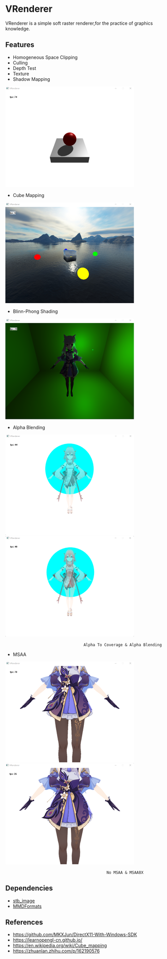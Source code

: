 # VRenderer
VRenderer is a simple soft raster renderer,for the practice of graphics knowledge.

## Features

- Homogeneous Space Clipping
- Culling
- Depth Test
- Texture
- Shadow Mapping

![](https://github.com/vSatori/VRenderer/blob/main/screenshots/shadowmapping.png)

- Cube Mapping

![](https://github.com/vSatori/VRenderer/blob/main/screenshots/cubemapping.png)

- Blinn-Phong Shading

![](https://github.com/vSatori/VRenderer/blob/main/screenshots/pointlight.png)

- Alpha Blending

![](https://github.com/vSatori/VRenderer/blob/main/screenshots/alpha2coverage.png)
![](https://github.com/vSatori/VRenderer/blob/main/screenshots/alphablending.png)

                                      Alpha To Coverage & Alpha Blending

- MSAA

![](https://github.com/vSatori/VRenderer/blob/main/screenshots/nomsaa.png)
![](https://github.com/vSatori/VRenderer/blob/main/screenshots/mass8x.png)

                                                No MSAA & MSAA8X

## Dependencies

- [stb_image](https://github.com/nothings/stb)
- [MMDFormats](https://github.com/oguna/MMDFormats)

## References

- https://github.com/MKXJun/DirectX11-With-Windows-SDK
- https://learnopengl-cn.github.io/
- https://en.wikipedia.org/wiki/Cube_mapping
- https://zhuanlan.zhihu.com/p/162190576


